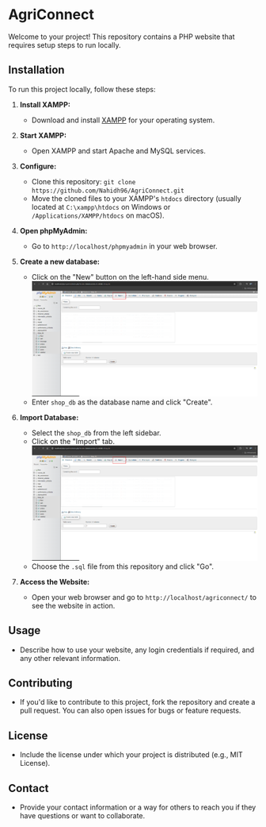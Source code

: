 # AgriConnect

Welcome to your project! This repository contains a PHP website that requires setup steps to run locally.

## Installation

To run this project locally, follow these steps:

1. **Install XAMPP:**
   - Download and install [XAMPP](https://www.apachefriends.org/index.html) for your operating system.

2. **Start XAMPP:**
   - Open XAMPP and start Apache and MySQL services.

3. **Configure:**
   - Clone this repository: `git clone https://github.com/Nahidh96/AgriConnect.git`
   - Move the cloned files to your XAMPP's `htdocs` directory (usually located at `C:\xampp\htdocs` on Windows or `/Applications/XAMPP/htdocs` on macOS).

3. **Open phpMyAdmin:**
   - Go to `http://localhost/phpmyadmin` in your web browser.

4. **Create a new database:**
   - Click on the "New" button on the left-hand side menu.
     ![Create Database](https://github.com/Nahidh96/AgriConnect/blob/master/readmefiles/clickimportdb.png?raw=true)
   - Enter `shop_db` as the database name and click "Create".

5. **Import Database:**
   - Select the `shop_db` from the left sidebar.
   - Click on the "Import" tab.
     ![Import Database](https://github.com/Nahidh96/AgriConnect/blob/master/readmefiles/clickimportdb.png?raw=true)
   - Choose the `.sql` file from this repository and click "Go".

6. **Access the Website:**
   - Open your web browser and go to `http://localhost/agriconnect/` to see the website in action.

## Usage

- Describe how to use your website, any login credentials if required, and any other relevant information.

## Contributing

- If you'd like to contribute to this project, fork the repository and create a pull request. You can also open issues for bugs or feature requests.

## License

- Include the license under which your project is distributed (e.g., MIT License).

## Contact

- Provide your contact information or a way for others to reach you if they have questions or want to collaborate.
